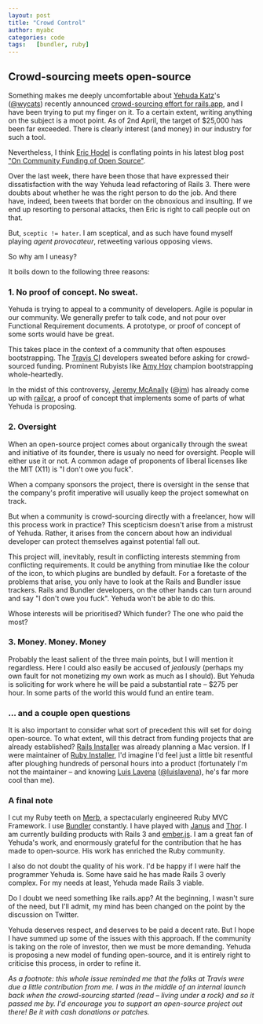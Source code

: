 ```yaml
---
layout: post
title: "Crowd Control"
author: myabc
categories: code
tags:   [bundler, ruby]
---
```


## Crowd-sourcing meets open-source

Something makes me deeply uncomfortable about [Yehuda Katz]'s ([@wycats]) recently announced [crowd-sourcing effort for rails.app](http://www.kickstarter.com/projects/1397300529/railsapp), and I have been trying to put my finger on it. To a certain extent, writing anything on the subject is a moot point. As of 2nd April, the target of $25,000 has been far exceeded. There is clearly interest (and money) in our industry for such a tool.


Nevertheless, I think [Eric Hodel] is conflating points in his latest blog post ["On Community Funding of Open Source"](http://blog.segment7.net/2012/03/29/on-community-funding-of-open-source).

Over the last week, there have been those that have expressed their dissatisfaction with the way Yehuda lead refactoring of Rails 3. There were doubts about whether he was the right person to do the job. And there have, indeed, been tweets that border on the obnoxious and insulting. If we end up resorting to personal attacks, then Eric is right to call people out on that.

But, `sceptic != hater`. I am sceptical, and as such have found myself playing _agent provocateur_, retweeting various opposing views.

So why am I uneasy?


It boils down to the following three reasons:

### 1. No proof of concept. No sweat.

Yehuda is trying to appeal to a community of developers. Agile is popular in our community. We generally prefer to talk code, and not pour over Functional Requirement documents. A prototype, or proof of concept of some sorts would have be great.

This takes place in the context of a community that often espouses bootstrapping. The [Travis CI] developers sweated before asking for crowd-sourced funding. Prominent Rubyists like [Amy Hoy] champion bootstrapping whole-heartedly.

In the midst of this controversy, [Jeremy McAnally] ([@jm]) has already come up with [railcar], a proof of concept that implements some of parts of what Yehuda is proposing.

### 2. Oversight

When an open-source project comes about organically through the sweat and initiative of its founder, there is usualy no need for oversight. People will either use it or not. A common adage of proponents of liberal licenses like the MIT (X11) is "I don't owe you fuck".

When a company sponsors the project, there is oversight in the sense that the company's profit imperative will usually keep the project somewhat on track.

But when a community is crowd-sourcing directly with a freelancer, how will this process work in practice? This scepticism doesn't arise from a mistrust of Yehuda. Rather, it arises from the concern about how an individual developer can protect themselves against potential fall out.

This project will, inevitably, result in conflicting interests stemming from conflicting requirements. It could be anything from minutiae like the colour of the icon, to which plugins are bundled by default. For a foretaste of the problems that arise, you only have to look at the Rails and Bundler issue trackers. Rails and Bundler developers, on the other hands can turn around and say "I don't owe you fuck". Yehuda won't be able to do this.

Whose interests will be prioritised? Which funder? The one who paid the most?

### 3. Money. Money. Money

Probably the least salient of the three main points, but I will mention it regardless. Here I could also easily be accused of _jealously_ (perhaps my own fault for not monetizing my own work as much as I should). But Yehuda is soliciting for work where he will be paid a substantial rate – $275 per hour. In some parts of the world this would fund an entire team.

### … and a couple open questions

It is also important to consider what sort of precedent this will set for doing open-source. To what extent, will this detract from funding projects that are already established? [Rails Installer] was already planning a Mac version. If I were maintainer of [Ruby Installer], I'd imagine I'd feel just a little bit resentful after ploughing hundreds of personal hours into a product (fortunately I'm not the maintainer – and knowing [Luis Lavena] ([@luislavena]), he's far more cool than me).

### A final note

I cut my Ruby teeth on [Merb], a spectacularly engineered Ruby MVC Framework. I use [Bundler] constantly. I have played with [Janus] and [Thor]. I am currently building products with Rails 3 and [ember.js]. I am a great fan of Yehuda's work, and enormously grateful for the contribution that he has made to open-source. His work has enriched the Ruby community.

I also do not doubt the quality of his work. I'd be happy if I were half the programmer Yehuda is. Some have said he has made Rails 3 overly complex. For my needs at least, Yehuda made Rails 3 viable.


Do I doubt we need something like rails.app? At the beginning, I wasn't sure of the need, but I'll admit, my mind has been changed on the point by the discussion on Twitter.

Yehuda deserves respect, and deserves to be paid a decent rate. But I hope I have summed up some of the issues with this approach. If the community is taking on the role of investor, then we must be more demanding. Yehuda is proposing a new model of funding open-source, and it is entirely right to criticise this process, in order to refine it.

_As a footnote: this whole issue reminded me that the folks at Travis were due a little contribution from me. I was in the middle of an internal launch back when the crowd-sourcing started (read – living under a rock) and so it passed me by. I'd encourage you to support an open-source project out there! Be it with cash donations or patches._


[Yehuda Katz]:http://yehudakatz.com/
[@wycats]:https://twitter.com/#!/wycats
[Eric Hodel]:http://blog.segment7.net/
[Travis CI]:http://travis-ci.org/
[Amy Hoy]:twitter.com/#!/amyhoy
[Jeremy McAnally]:http://omgbloglol.com/
[@jm]:https://twitter.com/#!/jm
[railcar]:http://jeremymcanally.com/images/railcar.mov
[Rails Installer]:http;//railsinstaller.org/
[Ruby Installer]:http://rubyinstaller.org/
[Luis Lavena]:http://blog.mmediasys.com/
[@luislavena]:https://twitter.com/#!/jm
[Merb]:http://www.merbivore.com/
[Bundler]:https://github.com/carlhuda/bundler
[Janus]:https://github.com/carlhuda/janus
[Thor]:http://github.com/wycats/thor
[ember.js]:http://emberjs.com/
